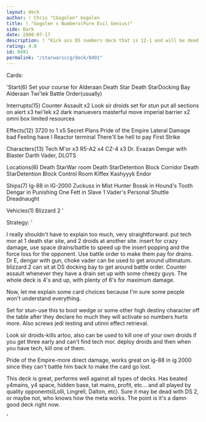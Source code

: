 ```yaml
---
layout: deck
author: ! Chris "CGogolen" Gogolen
title: ! "Gogolen s Numbers(Pure Evil Genius)"
side: Dark
date: 2000-07-17
description: ! "Kick ass DS numbers deck that is 12-1 and will be dead in 3 days when death star 2 comes out.  Good enough to get me 16th at Origins.  Only loss was by 5 to because of really, really bad draws."
rating: 4.0
id: 8491
permalink: "/starwarsccg/deck/8491"
---
```

Cards: 

'Start(6)
Set your course for Alderaan
Death Star
Death StarDocking Bay
Alderaan
Twi'lek
Battle Order(usually)

Interrupts(15)
Counter Assault x2
Look sir droids
set for stun
put all sections on alert x3
twi'lek x2
dark manuevers
masterful move
imperial barrier x2
omni box
limited resources

Effects(12)
3720 to 1 x5
Secret Plans
Pride of the Empire
Lateral Damage
bad Feeling have I
Reactor terminal
There'll be hell to pay
First Strike

Characters(13)
Tech M'or x3
R5-A2 x4
CZ-4 x3
Dr. Evazan
Dengar with Blaster
Darth Vader, DLOTS

Locations(6)
Death StarWar room
Death StarDetention Block Corridor
Death StarDetention Block Control Room
Kiffex
Kashyyyk
Endor

Ships(7)
Ig-88 in IG-2000
Zuckuss in Mist Hunter
Bossk in Hound's Tooth
Dengar in Punishing One
Fett in Slave 1
Vader's Personal Shuttle
Dreadnaught

Vehicles(1)
Blizzard 2
'

Strategy: '

I really shouldn't have to explain too much, very straightforward.  put tech mor at 1 death star site, and 2 droids at another site. insert for crazy damage, use space drains/battle to speed up the insert popping and the force loss for the opponent.	Use battle order to make them pay for drains.  Dr E, dengar with gun, choke vader can be used to get around ultimatum.	blizzard 2 can sit at DS docking bay to get around battle order. Counter assault whenever they have a drain set up with some cheezy guys.  The whole deck is 4's and up, with plenty of 6's for maximum damage.

Now, let me explain some card choices because I'm sure some people won't understand everything.

Set for stun-use this to boot wedge or some other high destiny character off the table after they declare ho much they will activate so numbers hurts more. Also screws jedi testing and utinni effect retrieval.

Look sir droids-kills artoo, also can be used to kill one of your own droids if you get three early and can't find tech mor.  deploy droids and then when you have tech, kill one of them.

Pride of the Empire-more direct damage, works great on ig-88 in ig 2000 since they can't battle him back to make the card go lost.

This deck is great, performs well against all types of decks.  Has beated y4mains, y4 space, hidden base, tat mains, profit, etc... and all played by quality opponents(Lolli, Lingrell, Dalton, etc).	Sure it may be dead with DS 2, or maybe not, who knows how the meta works.  The point is it's a damn good deck right now.

'
